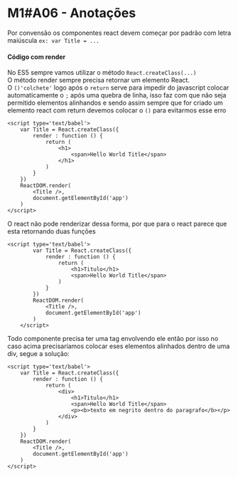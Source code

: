 # M1#A06 - Anotações
Por convensão os componentes react devem começar por padrão com letra maiúscula
`ex: var Title = ...`

#### Código com render
No ES5 sempre vamos utilizar o método `React.createClass(...)`  
O método render sempre precisa retornar um elemento React.  
O `()'colchete'` logo após o `return` serve para impedir do javascript colocar automaticamente o `;` após uma quebra de linha, isso faz com que não seja permitido elementos alinhandos e sendo assim sempre que for criado um elemento react com return devemos colocar o `()` para evitarmos esse erro

```
<script type='text/babel'>
    var Title = React.createClass({
        render : function () {
            return (
                <h1>
                    <span>Hello World Title</span>
                </h1>
            )
        }
    })
    ReactDOM.render(
        <Title />,
        document.getElementById('app')
    )
</script>
```

O react não pode renderizar dessa forma, por que para o react parece que esta retornando duas funções
```
<script type='text/babel'>
        var Title = React.createClass({
            render : function () {
                return (
                    <h1>Titulo</h1>
                    <span>Hello World Title</span>
                )
            }
        })
        ReactDOM.render(
            <Title />,
            document.getElementById('app')
        )
    </script>
```

Todo componente precisa ter uma tag envolvendo ele então por isso no caso acima precisaríamos colocar eses elementos alinhados dentro de uma div, segue a solução:

```
<script type='text/babel'>
    var Title = React.createClass({
        render : function () {
            return (
                <div>
                    <h1>Titulo</h1>
                    <span>Hello World Title</span>
                    <p><b>texto em negrito dentro do paragrafo</b></p>
                </div>
            )
        }
    })
    ReactDOM.render(
        <Title />,
        document.getElementById('app')
    )
</script>
```